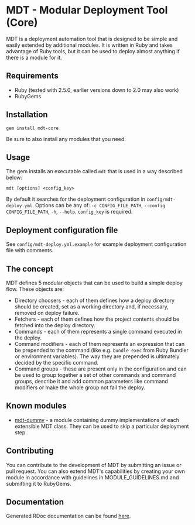 # MDT - Modular Deployment Tool (Core)

MDT is a deployment automation tool that is designed to be simple and easily extended by additional modules. It is written in Ruby and takes advantage of Ruby tools, but it can be used to deploy almost anything if there is a module for it.

## Requirements

* Ruby (tested with 2.5.0, earlier versions down to 2.0 may also work)
* RubyGems

## Installation

`gem install mdt-core`

Be sure to also install any modules that you need.

## Usage

The gem installs an executable called `mdt` that is used in a way described below:

`mdt [options] <config_key>`

By default it searches for the deployment configuration in `config/mdt-deploy.yml`. Options can be any of: `-c CONFIG_FILE_PATH`, `--config CONFIG_FILE_PATH`, `-h`, `--help`. `config_key` is required.

## Deployment configuration file

See `config/mdt-deploy.yml.example` for example deployment configuration file with comments.

## The concept

MDT defines 5 modular objects that can be used to build a simple deploy flow. These objects are:

* Directory choosers - each of them defines how a deploy directory should be created, set as a working directory and, if necessary, removed on deploy failure.
* Fetchers - each of them defines how the project contents should be fetched into the deploy directory.
* Commands - each of them represents a single command executed in the deploy.
* Command modifiers - each of them represents an expression that can be prepended to the command (like e.g. `bundle exec` from Ruby Bundler or environment variables). The way they are prepended is ultimately decided by the specific command.
* Command groups - these are present only in the configuration and can be used to group together a set of other commands and command groups, describe it and add common parameters like command modifiers or make the whole group not fail the deploy.

## Known modules

* [mdt-dummy](https://github.com/Phitherek/mdt-dummy "mdt-dummy") - a module containing dummy implementations of each extensible MDT class. They can be used to skip a particular deployment step.

## Contributing

You can contribute to the development of MDT by submitting an issue or pull request. You can also extend MDT's capabilities by creating your own module in accordance with guidelines in MODULE_GUIDELINES.md and submitting it to RubyGems.

## Documentation

Generated RDoc documentation can be found [here](http://www.rubydoc.info/github/Phitherek/mdt-core "here").